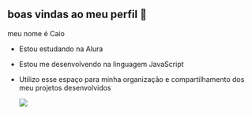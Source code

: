 ## boas vindas ao meu perfil 🦇

meu nome é Caio

- Estou estudando na Alura
- Estou me desenvolvendo na linguagem JavaScript
- Utilizo esse espaço para minha organização e compartilhamento dos meu projetos desenvolvidos

  ![](https://media1.tenor.com/m/cdtU93iZYs4AAAAd/neymar.gif)
